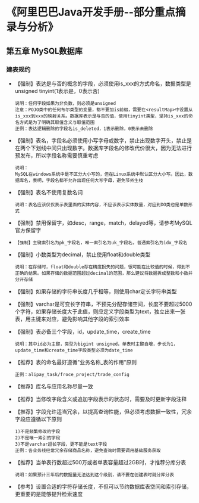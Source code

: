 # 《阿里巴巴Java开发手册--部分重点摘录与分析》

## 第五章 MySQL数据库

### 建表规约

* 【强制】表达是与否的概念的字段，必须使用is_xxx的方式命名，数据类型是unsigned tinyint(1表示是，0表示否)

  ~~~wiki
  说明：任何字段如果为非负数，则必须是unsigned
  注意：POJO类中的任何布尔类型的变量，都不要加is前缀，需要在<resultMap>中设置从is_xxx到xxx的映射关系。数据库表示是与否的值，使用tinyint类型，坚持is_xxx的命名方式是为了明确其取值含义与取值范围
  正例：表达逻辑删除的字段名is_deleted，1表示删除，0表示未删除
  ~~~

* 【强制】表名，字段名必须使用小写字母或数字，禁止出现数字开头，禁止是在两个下划线中间只出现数字。数据库字段名的修改代价很大，因为无法进行预发布，所以字段名称需要慎重考虑

  ~~~wiki
  说明：
  MySQL在windows系统中是不区分大小写的，但在Linux系统中默认区分大小写。因此，数据库名，表明，字段名都不允许出现任何大写字母，避免节外生枝
  ~~~

* 【强制】表名不使用复数名词

  ~~~wikii
  说明：表名应该仅仅表示表里面的实体内容，不应该表示实体数量，对应到DO类也是单数形式
  ~~~

* 【强制】禁用保留字，如desc，range，match，delayed等，请参考MySQL官方保留字

* ~~~wiki
  【强制】主键索引名为pk_字段名，唯一索引名为uk_字段名，普通索引名为idx_字段名
  ~~~

* 【强制】小数类型为decimal，禁止使用float和double类型

  ~~~wiki
  说明：在存储时，float和double存在精度损失的问题，很可能在比较值的时候，得到不正确的结果。如果存储的数据范围超过decimal的范围，那么建议将数据拆成整数和小数并分开存储
  ~~~

* 【强制】如果存储的字符串长度几乎相等，则使用char定长字符串类型

* 【强制】varchar是可变长字符串，不预先分配存储空间，长度不要超过5000个字符，如果存储长度大于此值，则应定义字段类型为text，独立出来一张表，用主键来对应，避免影响其他字段的索引效率

* 【强制】表必备三个字段，id，update_time，create_time

  ~~~wiki
  说明：其中id必为主键，类型为bigint unsigned，单表时主键自增，步长为1，update_time和create_time字段类型必须为date_time
  ~~~

* 【推荐】表的命名最好遵循"业务名称_表的作用"原则

  ~~~wiki
  正例：alipay_task/froce_project/trade_config 
  ~~~

* 【推荐】库名与应用名称尽量一致

* 【推荐】当修改字段含义或追加字段表示的状态时，需要及时更新字段注释

* 【推荐】字段允许适当冗余，以提高查询性能，但必须考虑数据一致性，冗余字段应遵循以下原则

  ~~~wiki
  1)不是频繁修改的字段
  2)不是唯一索引的字段
  3)不是varchar超长字段，更不能是text字段
  正例：各业务线经常冗余存储商品名称，避免查询时需要调用基础服务获取
  ~~~

* 【推荐】当单表行数超过500万或者单表容量超过2GB时，才推荐分库分表

  ~~~wiki
  说明：如果预计三年后的数据量无法达到这个级别，请不要在创建表时就分库分表
  ~~~

* 【参考】设置合适的字符存储长度，不但可以节约数据库表空间和索引存储，更重要的是能够提升检索速度
